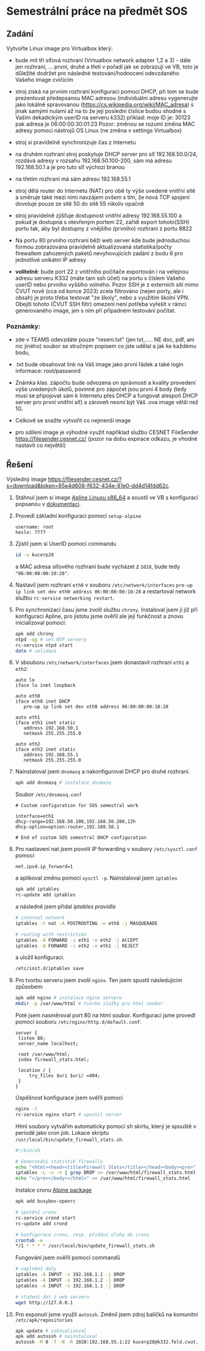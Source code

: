 # Semestrální práce na předmět SOS

## Zadání

Vytvořte Linux image pro Virtualbox který:

- bude mít tři síťová rozhraní (Virtualbox network adapter 1,2 a 3) - dále jen rozhraní, ... první, druhé a třetí v pořadí jak se zobrazují ve VB, toto je důležité dodržet pro následné testování/hodnocení odevzdaného Vašeho image cvičícím

- stroj získá na prvním rozhraní konfiguraci pomocí DHCP, při tom se bude prezentovat předepsanou MAC adresou (individuální adresu vygenerujte jako lokálně spravovanou (https://cs.wikipedia.org/wiki/MAC_adresa) s jinak samými nulami až na to že její poslední číslice budou shodné s Vaším dekadickým userID na serveru k332)
příklad:
moje ID je: 30123
pak adresa je 06:00:00:30:01:23 
Pozor: změnou se rozumí změna MAC adresy pomoci nástrojů OS Linux (ne změna v settings Virtualbox)

- stroj si pravidelně synchronizuje čas z Internetu

- na druhém rozhraní stroj poskytuje DHCP server pro síť 192.168.50.0/24, rozdává adresy v rozsahu 192.168.50.100-200, sám má adresu 192.168.50.1 a je pro tuto síť výchozí branou

- na třetím rozhraní má sám adresu 192.168.55.1 

- stroj dělá router do Internetu (NAT) pro obě ty výše uvedené vnitřní sítě  a směruje také mezi nimi navzájem ovšem s tím, že nová TCP spojení dovoluje pouze ze sítě 50 do sítě 55 nikoliv opačně 

- stroj pravidelně zjišťuje dostupnost vnitřní adresy 192.168.55.100  a pokud je dostupná s otevřeným portem 22, zařídí export tohoto(SSH) portu tak, aby byl dostupny z vnějšího (prvního) rozhraní z portu 8822

- Na portu 80 prvního rozhraní běží web server kde bude jednoduchou formou zobrazována pravidelně aktualizovaná statistika/počty firewallem zahozených paketů nevyhovujících zadání z bodu 6 pro jednotlivé unikátní IP adresy

- **volitelně**: bude port 22 z vnitřního počítače exportován i na veřejnou adresu serveru K332 (máte tam ssh účet) na portu s číslem Vašeho userID nebo prvního vyššího volného. Pozor SSH je z externích sítí mimo ČVUT nově (cca od konce 2023) zcela filtrováno (nejen porty, ale i obsah) je proto třeba testovat "ze školy", nebo s využitím školní VPN. Obejití tohoto (ČVUT SSH filtr) omezení není potřeba vyřešit v rámci generovaného image, jen s ním při případném testování počítat.

### Poznámky:
- zde v TEAMS odevzdáte pouze "reseni.txt" (jen txt,..... NE doc, pdf, ani nic jiného) soubor se stručným popisem co jste udělal a jak ke každému bodu,

- .txt bude obsahovat link na Váš image jako první řádek a také login informace: root/password

- Známka klas. zápočtu bude odvozena on správnosti a kvality provedení výše uvedených úkolů, povinné pro zápočet jsou první 4 body (tedy musí se připojovat sám k Internetu přes DHCP a fungovat alespoň DHCP server pro první vnitřní síť) a zároveň nesmí být Váš .ova image větší než 1G. 

- Celkově se snažte vytvořit co nejmenší image

- pro sdílení image je výhodné využít například službu CESNET FileSender  https://filesender.cesnet.cz/ (pozor na dobu expirace odkazu, je vhodné nastavit co největší)

## Řešení

Výsledný image https://filesender.cesnet.cz/?s=download&token=85e4d608-f632-434e-81e0-dd4d14fdd62c.

1. Stáhnul jsem si image [Apline Linuxu x86_64](https://alpinelinux.org/downloads/) a soustil ve VB s konfigurací popsanou v [dokumentaci](https://wiki.alpinelinux.org/wiki/Installing_Alpine_in_a_virtual_machine).
2. Provedl základní konfiguraci pomocí `setup-alpine`
   ```
   username: root
   heslo: 7777
   ```
3. Zjistil jsem si UserID pomocí commandu
   ```sh
   id -u kucerp28
   ```
   a MAC adresa síťového rozhraní bude vycházet z `1028`, bude tedy `"06:00:00:00:10:28"`.
4. Nastavil jsem rozhraní `eth0` v souboru `/etc/network/interfaces` `pre-up ip link set dev eth0 address 06:00:00:00:10:28` a restartoval network službu `rc-service networking restart`.
5. Pro synchronizaci času jsme zvolil službu `chrony`. Instaloval jsem ji již při konfiguraci Apline, pro jistotu jsme ověřil ale její funkčnost a znovu inicializoval pomocí:
   ```sh
   apk add chrony
   ntpd -qg # set NTP servery
   rc-service ntpd start
   date # validace
   ```
6. V sbouboru `/etc/network/interfaces` jsem donastavil rozhraní `eth1` a `eth2`:
   ```
   auto lo
   iface lo inet loopback

   auto eth0
   iface eth0 inet DHCP
      pre-up ip link set dev eth0 address 06:00:00:00:10:28

   auto eth1
   iface eth1 inet static
      address 192.168.50.1
      netmask 255.255.255.0

   auto eth2
   iface eth2 inet static
      address 192.168.55.1
      netmask 255.255.255.0
   ```
7. Nainstaloval jsem `dnsmasq` a nakonfiguroval DHCP pro druhé rozhraní.
   ```sh
   apk add dnsmasq # instalace dnsmasq
   ```
   Soubor `/etc/dnsmasq.conf`
   ```
   # Custom configuration for SOS semestral work

   interface=eth1
   dhcp-range=192.168.50.100,192.168.50.200,12h
   dhcp-option=option:router,192.168.50.1

   # End of custom SOS semestral DHCP configuration
   ```
8. Pro nastavení nat jsem povolil IP forwarding v soubory `/etc/sysctl.conf` pomocí
   ```
   net.ipv4.ip_forward=1
   ```
   a aplikoval změnu pomocí `sysctl -p`. Nainstaloval jsem `iptables`
   ```sh
   apk add iptables
   rc-update add iptables
   ```
   a následně jsem přidal *iptables pravidla*
   ```sh
   # internal network
   iptables -t nat -A POSTROUTING -o eth0 -j MASQUERADE

   # routing with restriction
   iptables -A FORWARD -i eth1 -o eth2 -j ACCEPT
   iptables -A FORWARD -i eth2 -o eth1 -j REJECT
   ```
   a uložil konfiguraci.
   ```sh
   /etc/init.d/iptables save
   ```
9. Pro tvorbu serveru jsem zvolil `nginx`. Ten jsem spustil následujícím způsobem:
   ```sh
   apk add nginx # instalace nginx serveru
   mkdir -p /var/www/html # tvorba složky pro html soubor
   ```
   Poté jsem nasměroval port 80 na html soubor. Konfiguraci jsme provedl pomocí souboru `/etc/nginx/http.d/default.conf`.
   ```
   server {
    listen 80;
    server_name localhost;

    root /var/www/html;
    index firewall_stats.html;

    location / {
        try_files $uri $uri/ =404;
    }
   }
   ```
   Úspěšnost konfigurace jsem ověřil pomocí
   ```sh
   nginx -t
   rc-service nginx start # spustil server
   ```
   Html soubory vytvářím automaticky pomocí sh skirtu, který je spouště v periodě jako cron job. Lokace skriptu `/usr/local/bin/update_firewall_stats.sh`.
   ```sh
   #!/bin/sh

   # Generování statistik firewallu
   echo "<html><head><title>Firewall Stats</title></head><body><pre>" > /var/www/html/firewall_stats.html
   iptables -L -v -n | grep DROP >> /var/www/html/firewall_stats.html
   echo "</pre></body></html>" >> /var/www/html/firewall_stats.html
   ```
   Instalce cronu [Alpine package](https://pkgs.alpinelinux.org/package/edge/main/x86_64/busybox-openrc)
   ```sh
   apk add busybox-openrc

   # sputění cronu
   rc-service crond start
   rc-update add crond

   # konfigurace cronu, resp. přidání úlohy do cronu
   crontab -e
   */1 * * * * /usr/local/bin/update_firewall_stats.sh
   ```

   Fungování jsem ověřil pomocí commandů
   ```sh
   # naplnění daty
   iptables -A INPUT -s 192.168.1.1 -j DROP
   iptables -A INPUT -s 192.168.1.2 -j DROP
   iptables -A INPUT -s 192.168.1.1 -j DROP
   
   # stažení dat z web serveru
   wget http://127.0.0.1
   ```
10. Pro exponutí jsme využil `autossh`. Změnil jsem zdroj balíčků na komunitní `/etc/apk/repositories`
    ```sh
    apk update # zaktualizoval
    apk add autossh # nainstaloval
    autossh -M 0 -f -N -R 1028:192.168.55.1:22 kucerp28@k332.feld.cvut.cz # pro trvalé otevření ssh portu
    ```